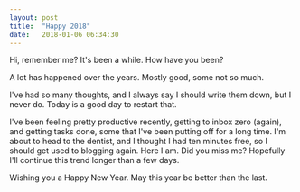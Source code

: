 ```yaml
---
layout: post
title:  "Happy 2018"
date:   2018-01-06 06:34:30
---
```

Hi, remember me? It's been a while. How have you been?

A lot has happened over the years. Mostly good, some not so much.

I've had so many thoughts, and I always say I should write them down, but I never do. Today is a good day to restart that.

I've been feeling pretty productive recently, getting to inbox zero (again), and getting tasks done, some that I've been putting off for a long time. I'm about to head to the dentist, and I thought I had ten minutes free, so I should get used to blogging again. Here I am. Did you miss me? Hopefully I'll continue this trend longer than a few days.

Wishing you a Happy New Year. May this year be better than the last.
